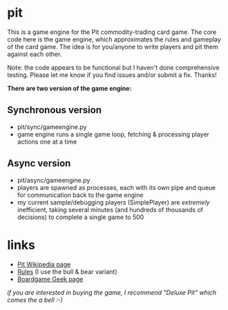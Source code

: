pit
===

This is a game engine for the Pit commodity-trading card game. The core code here is the game engine, which approximates the rules and gameplay of the card game. The idea is for you/anyone to write players and pit them against each other.

Note: the code appears to be functional but I haven't done comprehensive testing. Please let me know if you find issues and/or submit a fix. Thanks!

**There are two version of the game engine:**

Synchronous version
-----
- pit/sync/gameengine.py
- game engine runs a single game loop, fetching & processing player actions one at a time

Async version
-----
- pit/async/gameengine.py
- players are spawned as processes, each with its own pipe and queue for communication back to the game engine
- my current sample/debugging players (SimplePlayer) are *extremely* inefficient, taking several minutes (and hundreds of thousands of decisions) to complete a single game to 500

links
====
- [Pit Wikipedia page](http://en.wikipedia.org/wiki/Pit_\(game\)) 
- [Rules](http://www.howdoyouplayit.com/pit-card-game-rules/) (I use the bull & bear variant)
- [Boardgame Geek page](http://boardgamegeek.com/boardgame/140/pit)

*if you are interested in buying the game, I recommend "Deluxe Pit" which comes the a bell :-)*


